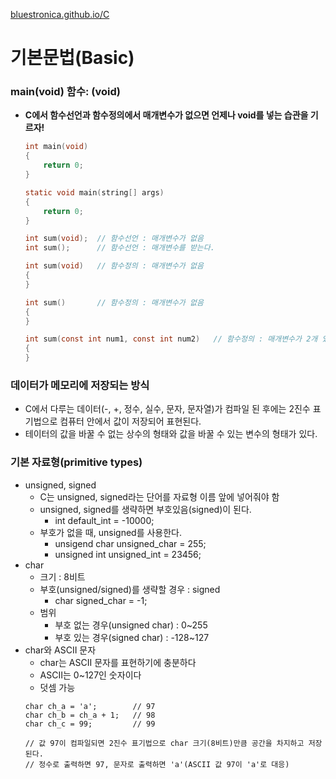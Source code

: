 [bluestronica.github.io/C](https://bluestronica.github.io/C)

# 기본문법(Basic)

### main(void) 함수: (void)
- **C에서 함수선언과 함수정의에서 매개변수가 없으면 언제나 void를 넣는 습관을 기르자!**
    ```c
    int main(void)
    {
        return 0;
    }
    
    static void main(string[] args)
    {
        return 0;   
    }
    ```
    ```c
    int sum(void);  // 함수선언 : 매개변수가 없음
    int sum();      // 함수선언 : 매개변수를 받는다.
    
    int sum(void)   // 함수정의 : 매개변수가 없음
    {
    }
    
    int sum()       // 함수정의 : 매개변수가 없음
    {
    }
    
    int sum(const int num1, const int num2)   // 함수정의 : 매개변수가 2개 있음
    {
    }
    ```
  

### 데이터가 메모리에 저장되는 방식
- C에서 다루는 데이터(-, +, 정수, 실수, 문자, 문자열)가 컴파일 된 후에는 2진수 표기법으로 컴퓨터 안에서 값이 저장되어 표현된다.
- 테이터의 값을 바꿀 수 없는 상수의 형태와 값을 바꿀 수 있는 변수의 형태가 있다.


### 기본 자료형(primitive types)
- unsigned, signed
    - C는 unsigned, signed라는 단어를 자료형 이름 앞에 넣어줘야 함
    - unsigned, signed를 생략하면 부호있음(signed)이 된다.
        - int default_int = -10000;
    - 부호가 없을 때, unsigned를 사용한다.
        - unsigend char unsigned_char = 255;
        - unsigned int unsigned_int = 23456;   
- char
    - 크기 : 8비트
    - 부호(unsigned/signed)를 생략할 경우 : signed
        - char signed_char = -1;
    - 범위
        - 부호 없는 경우(unsigned char) : 0~255
        - 부호 있는 경우(signed char) : -128~127
- char와 ASCII 문자
    - char는 ASCII 문자를 표현하기에 충분하다
    - ASCII는 0~127인 숫자이다 
    - 덧셈 가능
    ```
    char ch_a = 'a';        // 97
    char ch_b = ch_a + 1;   // 98
    char ch_c = 99;         // 99
    
    // 값 97이 컴파일되면 2진수 표기법으로 char 크기(8비트)만큼 공간을 차지하고 저장된다.
    // 정수로 출력하면 97, 문자로 출력하면 'a'(ASCII 값 97이 'a'로 대응) 
    ```























